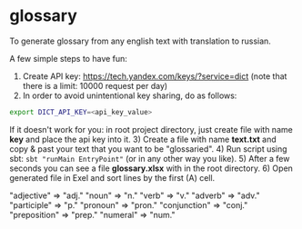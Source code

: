 # glossary
To generate glossary from any english text with translation to russian.

A few simple steps to have fun:
1) Create API key: https://tech.yandex.com/keys/?service=dict (note that there is a limit: 10000 request per day)
2) In order to avoid unintentional key sharing, do as follows:
  ```bash
  export DICT_API_KEY=<api_key_value>
  ```
  If it doesn't work for you: in root project directory, just create file with name **key** and place the api key into it.
3) Create a file with name **text.txt** and copy & past your text that you want to be "glossaried".
4) Run script using sbt: `sbt "runMain EntryPoint"` (or in any other way you like).
5) After a few seconds you can see a file **glossary.xlsx** with in the root directory.
6) Open generated file in Exel and sort lines by the first (A) cell.

"adjective" => "adj."
"noun" => "n."
"verb" => "v."
"adverb" => "adv."
"participle" => "p."
"pronoun" => "pron."
"conjunction" => "conj."
"preposition" => "prep."
"numeral" => "num."
